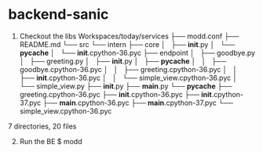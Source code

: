# backend-sanic

1. Checkout the libs
Workspaces/today/services
├── modd.conf
├── README.md
└── src
    └── intern
        ├── core
        │   ├── __init__.py
        │   └── __pycache__
        │       └── __init__.cpython-36.pyc
        ├── endpoint
        │   ├── goodbye.py
        │   ├── greeting.py
        │   ├── __init__.py
        │   ├── __pycache__
        │   │   ├── goodbye.cpython-36.pyc
        │   │   ├── greeting.cpython-36.pyc
        │   │   ├── __init__.cpython-36.pyc
        │   │   └── simple_view.cpython-36.pyc
        │   └── simple_view.py
        ├── __init__.py
        ├── __main__.py
        └── __pycache__
            ├── greeting.cpython-36.pyc
            ├── __init__.cpython-36.pyc
            ├── __init__.cpython-37.pyc
            ├── __main__.cpython-36.pyc
            ├── __main__.cpython-37.pyc
            └── simple_view.cpython-36.pyc

7 directories, 20 files



2. Run the BE
$ modd